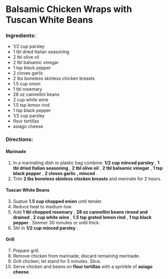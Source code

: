 # Balsamic Chicken Wraps with Tuscan White Beans 

### Ingredients: 
* 1/2 cup parsley
* 1 tbl dried Italian seasoning
* 2 tbl olive oil
* 2 tbl balsamic vinegar
* 1 tsp black pepper
* 2 cloves garlic
* 2 lbs boneless skinless chicken breasts
* 1.5 cup onion
* 1 tbl rosemary
* 28 oz cannellini beans
* 2 cup white wine
* 1.5 tsp lemon rind
* 1 tsp black pepper
* 1/2 cup parsley
*  flour tortillas
*  asiago cheese

### Directions: 

#### Marinade
1. In a marinating dish or plastic bag combine: **1/2 cup minced parsley** , **1 tbl dried Italian seasoning** , **2 tbl olive oil** , **2 tbl balsamic vinegar** , **1 tsp black pepper** , **2 cloves garlic , minced** . 
2. Trim **2 lbs boneless skinless chicken breasts** and merinate for 2 hours. 



#### Tuscan White Beans
3. Suatue **1.5 cup chopped onion** until tender. 
4. Reduce heat to medium-low. 
5. Add **1 tbl chopped rosemary** , **28 oz cannellini beans rinsed and drained** , **2 cup white wine** , **1.5 tsp grated lemon rind** , **1 tsp black pepper** . Simmer 30 minutes or until thick. 
6. Stir in **1/2 cup minced parsley** . 



#### Grill
7. Prepare grill. 
8. Remove chicken from marinade; discard remaining merinade. 
9. Grill chicken; let stand for 5 minutes. Slice. 
10. Serve chicken and beans on **flour tortillas** with a sprinkle of **asiago cheese** . 


